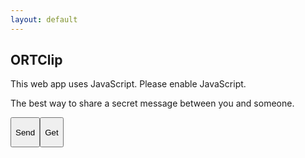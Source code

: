```yaml
---
layout: default
---
```

<section id="welcome_screen" class="expand">
  <div class="flex">
    <div class="flex-body">
      <div class="flex-table-wrapper">
        <div class="flex-table-cell">
          <h1 class="logo">ORTClip</h1>
          <noscript>This web app uses JavaScript. Please enable JavaScript.</noscript>
          <p>The best way to share a secret message between you and someone.</p>
        </div>
      </div>
    </div>
    <div class="flex-menu">
      <div class="flex-menu-2">
        <button class="#edit_screen">
          <div class="table-wrapper">
            <div class="table-cell-wrapper">
                <i class="fa fa-upload"></i>
                <p>Send</p>
            </div>
          </div>
        </button><button class="#scan_screen">
          <div class="table-wrapper">
            <div class="table-cell-wrapper">
                <i class="fa fa-download"></i>
                <p>Get</p>
            </div>
          </div>
        </button>
      </div>
    </div>
  </div>
</section>

<section id="edit_screen" class="expand" style="display:none;">
  <div class="flex">
    <div class="flex-body">
      <div class="flex-table-wrapper">
        <div class="flex-table-cell">
          <textarea id="textarea_request_message"></textarea>
          <textarea style="display: none;" id="hidden_hash"></textarea>
        </div>
      </div>
    </div>
    <div class="flex-menu">
      <div class="flex-menu-2">
        <button class="#wait_screen">
          <div class="table-wrapper">
            <div class="table-cell-wrapper">
              <i class="fa fa-send"></i>
              <p>Send</p>
            </div>
          </div>
        </button><button class="clearMessage">
          <div class="table-wrapper">
            <div class="table-cell-wrapper">
              <i class="fa fa-eraser"></i>
              <p>Clear</p>
            </div>
          </div>
        </button>
      </div>
    </div>
  </div>
</section>

<section id="wait_screen" class="expand" style="display:none;">
  <div class="flex">
    <div class="flex-body">
      <div class="flex-table-wrapper">
        <div class="flex-table-cell">
          <h1>
            Please wait.
          </h1>
          <i id="waiting" class="fa fa-spinner fa-pulse"></i>
        </div>
      </div>
    </div>
  </div>
</section>

<section id="send_screen" class="expand" style="display:none;">
  <div class="flex">
    <div class="flex-body">
      <div class="flex-table-wrapper">
        <div class="flex-table-cell">
          <h1>Your code:</h1>
          <div id="qrcode">
            <div id="image_qrcode"></div>
          </div>
          <textarea id="textarea_qrcode" rows="1"></textarea>
        </div>
      </div>
    </div>
    <div class="flex-menu">
      <div class="flex-menu-1">
        <button class="copy">
          <div class="table-wrapper">
            <div class="table-cell-wrapper">
              <i class="fa fa-clipboard"></i>
              Copy
            </div>
          </div>
        </button>
      </div>
    </div>
  </div>
</section>

<section id="scan_screen" class="expand" style="display:none;">
  <div class="flex">
    <div class="flex-body">
      <div class="flex-table-wrapper">
        <div class="flex-table-cell">
          <h1>Scan or input code:</h1>
          <textarea id="textarea_code" rows="1"></textarea>
        </div>
      </div>
    </div>
    <div class="flex-menu">
      <div class="flex-menu-1">
        <button class="#wait_screen">
          <div class="table-wrapper">
            <div class="table-cell-wrapper">
              <i class="fa fa-clipboard"></i>
              <p>Scan</p>
            </div>
          </div>
        </button>
      </div>
    </div>
  </div>
</section>

<section id="get_screen" class="expand" style="display:none;">
  <div class="flex">
    <div class="flex-body">
      <div class="flex-table-wrapper">
        <div class="flex-table-cell">
          <textarea id="textarea_response_message"></textarea>
        </div>
      </div>
    </div>
    <div class="flex-menu">
      <div class="flex-menu-1">
        <button class="copy">
          <div class="table-wrapper">
            <div class="table-cell-wrapper">
              <span>
                <i class="fa fa-clipboard"></i>
                <p>Copy</p>
              </span>
            </div>
          </div>
        </button>
      </div>
    </div>
  </div>
</section>

<section id="error_screen" class="expand" style="display:none;">
  <div class="flex">
    <div class="flex-body">
      <div class="flex-table-wrapper">
        <div class="flex-table-cell">
          <h1>
            Ooops!
          </h1>
          <p>Sorry, a technical problem occurred.</p>
          <p>The error message is below:</p>
          <textarea id="textarea_error" readonly></textarea>
        </div>
      </div>
    </div>
  </div>
</section>
